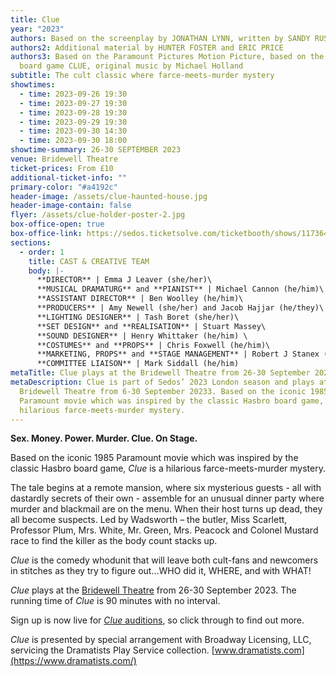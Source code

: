 ```yaml
---
title: Clue
year: "2023"
authors: Based on the screenplay by JONATHAN LYNN, written by SANDY RUSTIN
authors2: Additional material by HUNTER FOSTER and ERIC PRICE
authors3: Based on the Paramount Pictures Motion Picture, based on the Hasbro
  board game CLUE, original music by Michael Holland
subtitle: The cult classic where farce-meets-murder mystery
showtimes:
  - time: 2023-09-26 19:30
  - time: 2023-09-27 19:30
  - time: 2023-09-28 19:30
  - time: 2023-09-29 19:30
  - time: 2023-09-30 14:30
  - time: 2023-09-30 18:00
showtime-summary: 26-30 SEPTEMBER 2023
venue: Bridewell Theatre
ticket-prices: From £10
additional-ticket-info: ""
primary-color: "#a4192c"
header-image: /assets/clue-haunted-house.jpg
header-image-contain: false
flyer: /assets/clue-holder-poster-2.jpg
box-office-open: true
box-office-link: https://sedos.ticketsolve.com/ticketbooth/shows/1173645509
sections:
  - order: 1
    title: CAST & CREATIVE TEAM
    body: |-
      **DIRECTOR** | Emma J Leaver (she/her)\
      **MUSICAL DRAMATURG** and **PIANIST** | Michael Cannon (he/him)\
      **ASSISTANT DIRECTOR** | Ben Woolley (he/him)\
      **PRODUCERS** | Amy Newell (she/her) and Jacob Hajjar (he/they)\
      **LIGHTING DESIGNER** | Tash Boret (she/her)\
      **SET DESIGN** and **REALISATION** | Stuart Massey\
      **SOUND DESIGNER** | Henry Whittaker (he/him) \
      **COSTUMES** and **PROPS** | Chris Foxwell (he/him)\
      **MARKETING, PROPS** and **STAGE MANAGEMENT** | Robert J Stanex (he/him)\
      **COMMITTEE LIAISON** | Mark Siddall (he/him)
metaTitle: Clue plays at the Bridewell Theatre from 26-30 September 2023
metaDescription: Clue is part of Sedos’ 2023 London season and plays at the
  Bridewell Theatre from 6-30 September 20233. Based on the iconic 1985
  Paramount movie which was inspired by the classic Hasbro board game, Clue is a
  hilarious farce-meets-murder mystery.
---
```

**Sex. Money. Power.
Murder.
Clue. On Stage.**

Based on the iconic 1985 Paramount movie which was inspired by the classic Hasbro board game, *Clue* is a hilarious farce-meets-murder mystery.

The tale begins at a remote mansion, where six mysterious guests - all with dastardly secrets of their own - assemble for an unusual dinner party where murder and blackmail are on the menu. When their host turns up dead, they all become suspects. Led by Wadsworth – the butler, Miss Scarlett, Professor Plum, Mrs. White, Mr. Green, Mrs. Peacock and Colonel Mustard race to find the killer as the body count stacks up.

*Clue* is the comedy whodunit that will leave both cult-fans and newcomers in stitches as they try to figure out…WHO did it, WHERE, and with WHAT!  

*Clue* plays at the [Bridewell Theatre](https://sbf.org.uk/whats-on/view/soma/) from 26-30 September 2023. The running time of *Clue* is 90 minutes with no interval. 

Sign up is now live for [*Clue* auditions](https://www.sedos.co.uk/events/clue-auditions), so click through to find out more. 

*Clue* is presented by special arrangement with Broadway Licensing, LLC, servicing the Dramatists Play Service collection. [www.dramatists.com](https://www.dramatists.com/)
